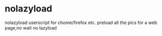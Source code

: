 # nolazyload
[](https://greasyfork.org/scripts/791-nolazyload)
nolazyload userscript for chome/firefox etc. preload all the pics for a web page,no wait no lazyload
